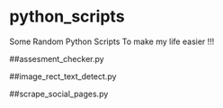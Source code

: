 # python_scripts
Some Random Python Scripts To make my life easier !!!

##assesment_checker.py

##image_rect_text_detect.py

##scrape_social_pages.py
